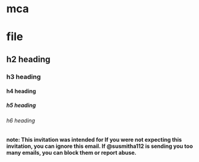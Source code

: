# mca
# file
## h2 heading
### h3 heading
#### h4 heading
##### h5 heading
###### h6 heading
**note: This invitation was intended for If you were not expecting this invitation, you can ignore this email. If @susmitha112 is sending you too many emails, you can block them or report abuse.**
